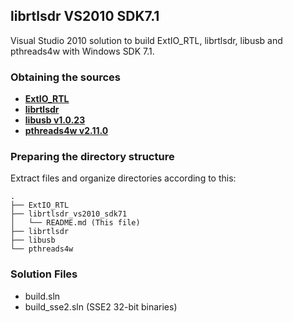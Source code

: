 ## librtlsdr VS2010 SDK7.1

Visual Studio 2010 solution to build ExtIO_RTL, librtlsdr, libusb and pthreads4w with Windows SDK 7.1.

### Obtaining the sources

* [**ExtIO_RTL**](https://github.com/jorgem-seq/ExtIO_RTL/archive/master.zip)
* [**librtlsdr**](https://github.com/jorgem-seq/librtlsdr/archive/local.zip)
* [**libusb v1.0.23**](https://github.com/libusb/libusb/archive/v1.0.23.zip)
* [**pthreads4w v2.11.0**](https://sourceforge.net/projects/pthreads4w/files/pthreads4w-code-v2.11.0.zip/download)

### Preparing the directory structure

Extract files and organize directories according to this:

```
.
├── ExtIO_RTL
├── librtlsdr_vs2010_sdk71
│   └── README.md (This file)
├── librtlsdr
├── libusb
└── pthreads4w
```

### Solution Files

* build.sln
* build_sse2.sln (SSE2 32-bit binaries)
